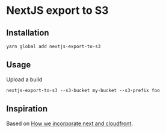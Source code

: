 # NextJS export to S3

## Installation

```
yarn global add nextjs-export-to-s3
```

## Usage

Upload a build

```
nextjs-export-to-s3 --s3-bucket my-bucket --s3-prefix foo
```

## Inspiration

Based on [How we incorporate next and cloudfront](https://gist.github.com/rbalicki2/30e8ee5fb5bc2018923a06c5ea5e3ea5).
